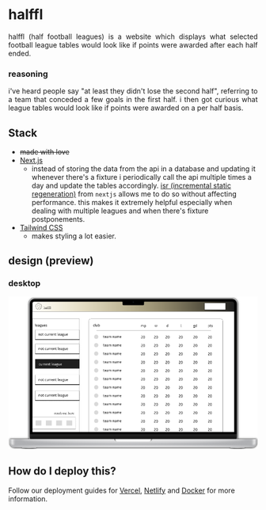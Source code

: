 # halffl

<p style="text-align: justify">
halffl (half football leagues) is a website which displays what selected football league tables would look like if points were awarded after each half ended.
</p>

### reasoning

<p style="text-align: justify">
i've heard people say "at least they didn't lose the second half", referring to a team that conceded a few goals in the first half. i then got curious what league tables would look like if points were awarded on a per half basis.
</p>

## Stack

- ~~made with love~~
- [Next.js](https://nextjs.org)
  - instead of storing the data from the api in a database and updating it whenever there's a fixture i periodically call the api multiple times a day and update the tables accordingly. [isr (incremental static regeneration)](https://nextjs.org/docs/basic-features/data-fetching/incremental-static-regeneration) from `nextjs` allows me to do so without affecting performance. this makes it extremely helpful especially when dealing with multiple leagues and when there's fixture postponements.
- [Tailwind CSS](https://tailwindcss.com)
  - makes styling a lot easier.
  <p style="text-align: justify">
  </p>

## design (preview)

### desktop

![desktop design](./public/images/design/halffl-desktop-design.png)

## How do I deploy this?

Follow our deployment guides for [Vercel](https://create.t3.gg/en/deployment/vercel), [Netlify](https://create.t3.gg/en/deployment/netlify) and [Docker](https://create.t3.gg/en/deployment/docker) for more information.
